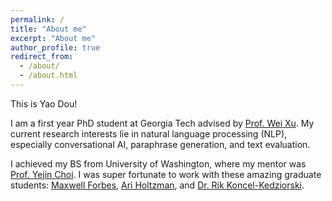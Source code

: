 ```yaml
---
permalink: /
title: "About me"
excerpt: "About me"
author_profile: true
redirect_from: 
  - /about/
  - /about.html
---
```


This is Yao Dou!

I am a first year PhD student at Georgia Tech advised by [Prof. Wei Xu](https://cocoxu.github.io/).  My current research interests lie in natural language processing (NLP), especially conversational AI, paraphrase generation, and text evaluation.

I achieved my BS from University of Washington, where my mentor was [Prof. Yejin Choi](https://homes.cs.washington.edu/~yejin/). I was super fortunate to work with these amazing graduate students: [Maxwell Forbes](https://maxwellforbes.com/), [Ari Holtzman](https://ari-holtzman.github.io/), and [Dr. Rik Koncel-Kedziorski](https://rikdz.github.io/).